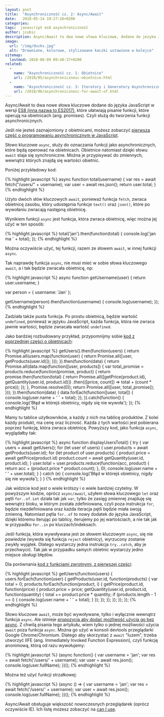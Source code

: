 ```yaml
---
layout: post
title:  "Asynchroniczność cz. 2: Async/Await"
date:   2018-05-14 19:27:26+0200
categories:
tags:  javascript es8 asynchroniczność
author: jcubic
description: Async/Await to dwa nowe słowa kluczowe, dodane do jezyka JavaScript w wersji ES8, które ułatwiają pisanie funkcji które operuja na Obietnicach.
image:
  url: "/img/ducks.jpg"
  alt: "Drewniane, kolorowe, stylizowane kaczki ustawione w kolejce"
sitemap:
  lastmod: 2018-06-09 09:48:37+0200
related:
  -
    name: "Asynchroniczność cz. 1: Obietnice"
    url: /2018/05/asynchronicznosc-obietnice.html
  -
    name: "Asynchroniczność cz. 3: Iteratory i Generatory Asynchroniczne"
    url: /2018/06/asynchronicznosc-for-await-of.html
---
```


Async/Await to dwa nowe słowa kluczowe dodane do języka JavaScript w wersji
[ES8 (inna nazwa to ES2017)](https://flaviocopes.com/ecmascript/#es2017-aka-es8), które ułatwiają pisanie funkcji, które
operują na obietnicach (ang. promises). Czyli służą do tworzenia funkcji asynchronicznych.

<!-- more -->

Jeśli nie jesteś zaznajomiony z obietnicami, możesz zobaczyć
[pierwszą część o programowaniu asynchronicznym w JavaScript](/2018/05/asynchronicznosc-obietnice.html).

Słowo kluczowe `async`, służy do oznaczania funkcji jako asynchronicznych, które będą operować na obietnicach.
Obietnice natomiast dzięki słowu `await` staja się synchroniczne. Można je przypisywać do zmiennych, wewnątrz których
znajdą się wartości obietnic.

Poniżej przykładowy kod:

{% highlight javascript %}
async function total(username) {
   var res = await fetch("/users/" + username);
   var user = await res.json();
   return user.total;
}
{% endhighlight %}

Użyto dwóch słów kluczowych `await`, ponieważ funkcja `fetch`, zwraca obietnicę zasobu, który udostępnia funkcje
`text()` oraz `json()`, które po wywołaniu zwracają następną obietnicę.

Wynikiem funkcji `async` jest funkcja, która zwraca obietnicę, więc można jej użyć w ten sposób:

{% highlight javascript %}
total('jan').then(function(total) {
   console.log('jan ma ' + total);
});
{% endhighlight %}

Można oczywiście użyć, tej funkcji, razem ze słowem `await`, w innej funkcji `async`.

Tak naprawdę funkcja `async`, nie musi mieć w sobie słowa kluczowego `await`, a i tak będzie zwracała obietnicę, np:

{% highlight javascript %}
async function getUsername(user) {
    return user.username;
}

var person = {
    username: 'Jan'
};

getUsername(person).then(function(username) {
    console.log(username);
});
{% endhighlight %}

Zadziała także pusta funkcja. Po prostu obietnicą, będzie wartość `undefined`, ponieważ w języku JavaScript, każda
funkcja, która nie zwraca jawnie wartości, będzie zwracała wartość `undefined`.


Jako bardziej rozbudowany przykład, przypomnijmy sobie
[kod z poprzedniej części o obietnicach](/2018/05/asynchronicznosc-obietnice.html):


{% highlight javascript %}
getUsers().then(function(users) {
    return Promise.all(users.map(function(user) {
        return Promise.all([user, getProducts(user.id)]);
    }));
}).then(function(data) {
    return Promise.all(data.map(function([user, products]) {
        var total_promise = products.reduce(function(promise, product) {
            return promise.then(function(total) {
                return Promise.all([getPrice(product.id),
                                    getQuantity(user.id, product.id)])
                    .then(([price, count]) => total + (count * price));
            });
        }, Promise.resolve(0));
        return Promise.all([user, total_promise]);
    }));
}).then(function(data) {
    data.forEach(function([user, total]) {
        console.log(user.name + ' ' + total);
    });
}).catch(function() {
    console.log('Błąd w którejś obietnicy, nigdy się nie wywoła');
});
{% endhighlight %}

Mamy tu tablice użytkowników, a każdy z nich ma tablicę produktów. Z kolei każdy produkt, ma cenę oraz liczność.
Każda z tych wartości jest pobierana poprzez funkcję, która zwraca obietnicę. Powyższy kod, jako funkcja `async`,
wyglądałby tak:

{% highlight javascript %}
async function displayUsersTotal() {
    try {
        var users = await getUsers();
        for (let user of users) {
            user.products = await getProducts(user.id);
            for (let product of user.products) {
                product.price = await getPrice(product.id)
                product.count = await getQuantity(user.id, product.id);
            }
            user.total = user.products.reduce(function(acc, product) {
                return acc + (product.price * product.count);
            }, 0);
            console.log(user.name + ' ' + user.total);
        }
    } catch (e) {
        console.log('Błąd w którejś obietnicy, nigdy się nie wywoła');
    }
}
{% endhighlight %}

Jak widzicie kod jest o wiele krótszy i o wiele bardziej czytelny. W powyższym kodzie, oprócz `async/await`, użyłem
słowa kluczowego `let` oraz pętli `for..of`. `Let` działa tak jak `var`, tylko że zasięg zmiennej znajduję się wewnątrz
bloku, w którym została zdefiniowana, czyli poza instrukcja `for`, będzie niezdefiniowana oraz każda iteracja
pętli będzie miała swoją zmienną. Natomiast pętla `for..of` to nowy dodatek do języka JavaScript, dzięki któremu
iterując po tablicy, iterujemy po jej wartościach, a nie tak jak w przypadku `for..in` po kluczach/indeksach.

Jeśli funkcja, która wywoływana jest ze słowem kluczowym `async`, się nie powiedzie (wywoła się funkcja `reject`
obietnicy), wyrzucony zostanie zwykły wyjątek. Dlatego wystarczy jedna instrukcja `try..catch`, aby je
przechwycić. Tak jak w przypadku samych obietnic wystarczy jedno miejsce obsługi błędów.


Dla porównania [kod z funkcjami zwrotnymi, z pierwszej części](/2018/05/asynchronicznosc-obietnice.html):

{% highlight javascript %}
getUsers(function(users) {
    users.forEach(function(user) {
        getProducts(user.id, function(products) {
            var total = 0;
            products.forEach(function(product, i) {
                getPrice(product.id, function(price) {
                    product.price = price;
                    getQuantity(user.id, product.id, function(quantity) {
                        total += product.price * quantity;
                        if (products.length - 1 == i) {
                            console.log(user.name + ' ' + total);
                        }
                    });
                });
            });
        });
    });
});
{% endhighlight %}

Słowo kluczowe `await`, może być wywoływane, tylko i wyłącznie wewnątrz funkcja `async`. Ale istnieje
[propozycja aby dodać możliwość użycia go bez async](https://github.com/tc39/proposal-top-level-await). Z chwilą
pisania tego artykułu, wiem tylko o jednej możliwości użycia `await` poza funkcja `async`. Można go użyć w konsoli
devtools przeglądarki Google Chrome/Chromium.  Dlatego aby skorzystać z `await` "luzem", trzeba utworzyć IIFE
(ang. Immediately Invoked Function Expression), czyli funkcję anonimową, którą od razu wywołujemy:

{% highlight javascript %}
(async function() {
   var username = 'jan';
   var res = await fetch('/users/' + username);
   var user = await res.json();
   console.log(user.fullName);
})();
{% endhighlight %}

Można też użyć funkcji strzałkowej:

{% highlight javascript %}
(async () => {
   var username = 'jan';
   var res = await fetch('/users/' + username);
   var user = await res.json();
   console.log(user.fullName);
})();
{% endhighlight %}

Async/Await obsługuje większość nowoczesnych przeglądarek (oprócz oczywiście IE). Ich listę możesz zobaczyć na
[can I use](https://caniuse.com/#feat=async-functions).

